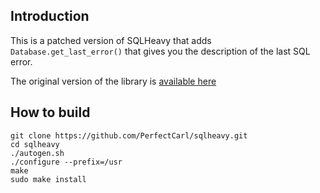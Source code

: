 ## Introduction

This is a patched version of SQLHeavy that adds `Database.get_last_error()` that gives you the description of the last SQL error.

The original version of the library is [available here](https://gitorious.org/sqlheavy/sqlheavy/source/8afc3c75673b4de8496e7180b48778ec01e19f96:)

## How to build 
```
git clone https://github.com/PerfectCarl/sqlheavy.git
cd sqlheavy
./autogen.sh
./configure --prefix=/usr
make 
sudo make install
```
